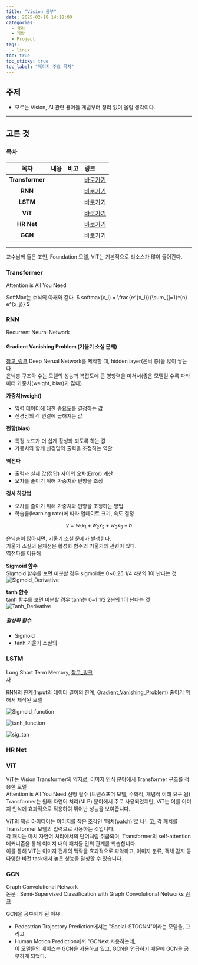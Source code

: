 ```yaml
---
title: "Vision 공부"
date: 2025-02-18 14:18:00
categories:
  - 정리
  - 개발
  - Project
tags:
  - linux
toc: true
toc_sticky: true
toc_label: "페이지 주요 목차"
---
```


## 주제

- 모르는 Vision, AI 관련 용어들 개념부터 정리 없이 올릴 생각이다.  

---

## 고른 것

### 목차

|목차|내용|비고|링크|
|:--:|:--|:--|:--|
|**Transformer**|||<a href="#transformer">바로가기</a>|
|**RNN**|||<a href="#rnn">바로가기</a>|
|**LSTM**|||<a href="#lstm">바로가기</a>|
|**ViT**|||<a href="#vit">바로가기</a>|
|**HR Net**|||<a href="#hr-net">바로가기</a>|
|**GCN**|||<a href="#gcn">바로가기</a>|

---

교수님께 들은 조언, Foundation 모델, ViT는 기본적으로 리소스가 많이 들어간다.  



### Transformer
Attention is All You Need  

SoftMax는 수식의 아래와 같다. 
$ softmax(x_i) = \frac{e^{x_i}}{\sum_{j=1}^{n} e^{x_j}} $

### RNN 
Recurrent Neural Network

#### Gradient Vanishing Problem (기울기 소실 문제)
[참고_링크](https://www.youtube.com/watch?v=aWInMRtySpQ)
Deep Nerual Network를 제작할 때, hidden layer(은닉 층)을 많이 쌓는다.  
은닉층 구조와 수는 모델의 성능과 복잡도에 큰 영향력을 미쳐서(좋은 모델일 수록 파라미터 가중치(weight, bias)가 많다)  
  
**가중치(weight)**  
- 입력 데이터에 대한 중요도를 결정하는 값  
- 신경망의 각 연결에 곱해지는 값  

**편향(bias)**  
- 특정 노드가 더 쉽게 활성화 되도록 하는 값  
- 가중치와 함께 신경망의 출력을 조정하는 역할  

**역전파**  
- 출력과 실제 값(정답) 사이의 오차(Error) 계산  
- 오차를 줄이기 위해 가중치와 편향을 조정  

**경사 하강법**  
- 오차를 줄이기 위해 가중치와 편향을 조정하는 방법  
- 학습률(learning rate)에 따라 업데이트 크기, 속도 결정  

$$ y = w_1x_1 + w_2x_2 + w_3x_3 + b $$


은닉층이 많아지면, 기울기 소실 문제가 발생한다.  
기울기 소실의 문제점은 활성화 함수의 기울기와 관련이 있다.  
역전파를 이용해 

**Sigmoid 함수**  
Sigmoid 함수를 보면 미분할 경우 sigmoid는 0~0.25 1/4 4분의 1이 난다는 것  
![Sigmoid_Derivative](https://img1.daumcdn.net/thumb/R1280x0/?scode=mtistory2&fname=https%3A%2F%2Fblog.kakaocdn.net%2Fdn%2FyJnMy%2FbtrCKh4ojvw%2FLtlaMwrtEZHC3KtGNWvuLK%2Fimg.png)  

**tanh 함수**  
tanh 함수를 보면 미분할 경우 tanh는 0~1 1/2 2분의 1이 난다는 것
![Tanh_Derivative](https://img1.daumcdn.net/thumb/R1280x0/?scode=mtistory2&fname=https%3A%2F%2Fblog.kakaocdn.net%2Fdn%2Fcq4ZGq%2FbtrCJJNA2bI%2FZhOpBc6Rj3061ZMw11AfPK%2Fimg.png)  

##### 활성화 함수
- Sigmoid
- tanh
기울기 소실의 

### LSTM  
Long Short Term Memory, [참고_링크](https://ctkim.tistory.com/entry/LSTMLong-short-time-memory-%EA%B8%B0%EC%B4%88-%EC%9D%B4%ED%95%B4)  
사

RNN의 한계(Input의 데이터 길이의 한계, [Gradient_Vanishing_Problem](#gradient-vanishing-problem)) 줄이기 위해서 제작된 모델

![Sigmoid_function](https://external-content.duckduckgo.com/iu/?u=https%3A%2F%2Fik.imagekit.io%2Fbotpenguin1%2Fassets%2Fwebsite%2FSigmoid_Function_90ec70976d.png&f=1&nofb=1&ipt=7af621efafe2b4c6327f48959bacad3638cabe79de8dd63511708887aeb1851b&ipo=images)  

![tanh_function](https://external-content.duckduckgo.com/iu/?u=https%3A%2F%2Fsaugatbhattarai.com.np%2Fwp-content%2Fuploads%2F2018%2F06%2Ftanh.jpg&f=1&nofb=1&ipt=f78b7c9ba52c61c53ab97f72f83a38c26a7c73ee5e466511bd49bec27491f39f&ipo=images)  

![sig_tan](https://external-content.duckduckgo.com/iu/?u=https%3A%2F%2Fwww.nomidl.com%2Fwp-content%2Fuploads%2F2022%2F04%2Fimage-17.png&f=1&nofb=1&ipt=a08af181b4dc86b5fd058670a595ff38bfc5dfe67f0d02c25df56bbae640a01c&ipo=images)  

### HR Net

### ViT
ViT는 Vision Transformer의 약자로, 이미지 인식 분야에서 Transformer 구조를 적용한 모델  
Attention is All You Need 선행 필수 (트랜스포머 모델, 수학적, 개념적 이해 요구 됨)
Transformer는 원래 자연어 처리(NLP) 분야에서 주로 사용되었지만, ViT는 이를 이미지 인식에 효과적으로 적용하여 뛰어난 성능을 보여줍니다.

ViT의 핵심 아이디어는 이미지를 작은 조각인 '패치(patch)'로 나누고, 각 패치를 Transformer 모델의 입력으로 사용하는 것입니다.  
각 패치는 마치 자연어 처리에서의 단어처럼 취급되며, Transformer의 self-attention 메커니즘을 통해 이미지 내의 패치들 간의 관계를 학습합니다.  
이를 통해 ViT는 이미지 전체의 맥락을 효과적으로 파악하고, 이미지 분류, 객체 감지 등 다양한 비전 task에서 높은 성능을 달성할 수 있습니다.


### GCN
Graph Convolutional Network  
논문 : Semi-Supervised Classification with Graph Convolutional Networks [링크](https://arxiv.org/abs/1609.02907)  

GCN을 공부하게 된 이유 :  
- Pedestrian Trajectory Prediction에서는 "Social-STGCNN"이라는 모델을, 그리고 
- Human Motion Prediction에서 "GCNext 사용하는데,  
이 모델들의 베이스는 GCN을 사용하고 있고, GCN을 언급하기 때문에 GCN을 공부하게 되었다.  



